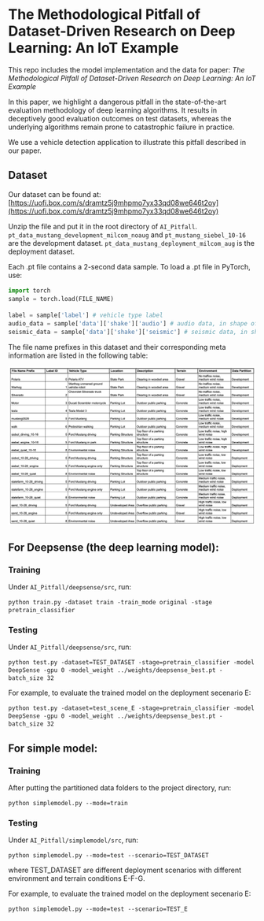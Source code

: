 # The Methodological Pitfall of Dataset-Driven Research on Deep Learning: An IoT Example

This repo includes the model implementation and the data for paper: *The Methodological Pitfall of Dataset-Driven Research on Deep Learning: An IoT Example* 

In this paper, we highlight a dangerous pitfall in the state-of-the-art evaluation methodology of deep learning algorithms. It results in deceptively good evaluation outcomes on test datasets, whereas the underlying algorithms remain prone to catastrophic failure in practice.

We use a vehicle detection application to illustrate this pitfall described in our paper. 

## Dataset
Our dataset can be found at: 
[https://uofi.box.com/s/dramtz5j9mhpmo7yx33qd08we646t2oy](https://uofi.box.com/s/dramtz5j9mhpmo7yx33qd08we646t2oy)

Unzip the file and put it in the root directory of `AI_Pitfall`. `pt_data_mustang_development_milcom_noaug` and `pt_mustang_siebel_10-16` are the development dataset. `pt_data_mustang_deployment_milcom_aug` is the deployment dataset.

Each .pt file contains a 2-second data sample. To load a .pt file in PyTorch, use:
```python
import torch
sample = torch.load(FILE_NAME)

label = sample['label'] # vehicle type label
audio_data = sample['data']['shake']['audio'] # audio data, in shape of [1, 10, 1600]
seismic_data = sample['data']['shake']['seismic'] # seismic data, in shape of [1, 10, 20]
```

The file name prefixes in this dataset and their corresponding meta information are listed in the following table:

![alt text](https://raw.githubusercontent.com/leowangx2013/AI_Pitfall/main/imgs/dataset_info.png)


## For Deepsense (the deep learning model):

### Training

Under `AI_Pitfall/deepsense/src`, run:

```
python train.py -dataset train -train_mode original -stage pretrain_classifier
```


### Testing

Under `AI_Pitfall/deepsense/src`, run:
```
python test.py -dataset=TEST_DATASET -stage=pretrain_classifier -model DeepSense -gpu 0 -model_weight ../weights/deepsense_best.pt -batch_size 32
```

For example, to evaluate the trained model on the deployment secenario E:
```
python test.py -dataset=test_scene_E -stage=pretrain_classifier -model DeepSense -gpu 0 -model_weight ../weights/deepsense_best.pt -batch_size 32
```

## For simple model:

### Training

After putting the partitioned data folders to the project directory, run:

```
python simplemodel.py --mode=train
```


### Testing

Under `AI_Pitfall/simplemodel/src`, run:
```
python simplemodel.py --mode=test --scenario=TEST_DATASET
```
where TEST_DATASET are different deployment scenarios with different environment and terrain conditions E-F-G.

For example, to evaluate the trained model on the deployment secenario E:
```
python simplemodel.py --mode=test --scenario=TEST_E

```
